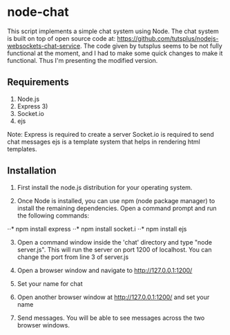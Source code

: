 # node-chat


This script implements a simple chat system using Node. The chat system is built on top of open source code at: https://github.com/tutsplus/nodejs-websockets-chat-service.
The code given by tutsplus seems to be not fully functional at the moment, and I had to make some quick changes to make it functional. Thus I'm presenting the modified version.


## Requirements


1. Node.js 
2. Express 3) 
3. Socket.io 
4. ejs

Note: Express is required to create a server Socket.io is required to send chat messages ejs is a template system that helps in rendering html templates.

## Installation


1. First install the node.js distribution for your operating system.

2. Once Node is installed, you can use npm (node package manager) to install the remaining dependencies. Open a command prompt and run the following commands:

⋅⋅* npm install express 
⋅⋅* npm install socket.i
⋅⋅* npm install ejs

3. Open a command window inside the 'chat' directory and type "node server.js". This will run the server on port 1200 of localhost. You can change the port from line 3 of server.js

4. Open a browser window and navigate to http://127.0.0.1:1200/

5. Set your name for chat

6. Open another browser window at http://127.0.0.1:1200/ and set your name

7. Send messages. You will be able to see messages across the two browser windows.


